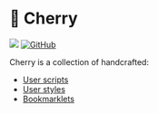 # 🌸 Cherry

![](https://img.shields.io/badge/MADE%20WITH-%E2%99%A5-blue.svg?style=for-the-badge)
[![GitHub](https://img.shields.io/github/license/kidonng/cherry.svg?style=for-the-badge)](./LICENSE)

Cherry is a collection of handcrafted:

- [User scripts](./scripts)
- [User styles](./styles)
- [Bookmarklets](./Bookmarklets.md)
